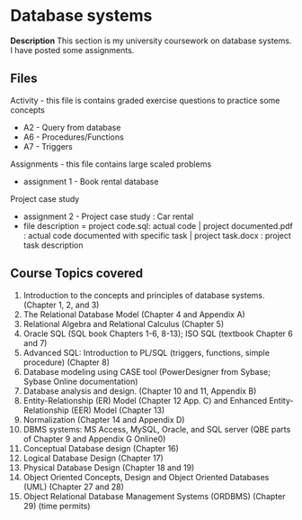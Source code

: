 # Database systems
**Description**
This section is my university coursework on database systems.
I have posted some assignments.

## Files 
Activity - this file is contains graded exercise questions to practice some concepts
- A2 - Query from database
- A6 - Procedures/Functions
- A7 - Triggers

Assignments - this file contains large scaled problems
- assignment 1 - Book rental database 

Project case study
- assignment 2 - Project case study : Car rental 
- file description = project code.sql: actual code | project documented.pdf : actual code documented with specific task | project task.docx : project task description

## Course Topics covered
1.	Introduction to the concepts and principles of database systems.  (Chapter 1, 2, and 3)
2.	The Relational Database Model (Chapter 4 and Appendix A)
3.	Relational Algebra and Relational Calculus (Chapter 5)
4.	Oracle SQL (SQL book Chapters 1-6, 8-13); ISO SQL  (textbook Chapter 6 and 7)
5.	Advanced SQL: Introduction to PL/SQL (triggers, functions, simple procedure)  (Chapter 8)
6.	Database modeling using CASE tool (PowerDesigner from Sybase; Sybase Online documentation) 
7.	Database analysis and design.  (Chapter 10 and 11, Appendix B)
8.	Entity-Relationship (ER) Model (Chapter 12 App. C) and Enhanced Entity-Relationship (EER) Model (Chapter 13)
9.	Normalization (Chapter 14 and Appendix D)  
10.	DBMS systems: MS Access, MySQL, Oracle, and SQL server (QBE parts of Chapter 9 and Appendix G Online0)
11.	Conceptual Database design (Chapter 16)
12.	Logical Database Design (Chapter 17)
13.	Physical Database Design (Chapter 18 and 19)
14.	Object Oriented Concepts, Design and Object Oriented Databases (UML) (Chapter 27 and 28)
15.	Object Relational Database Management Systems (ORDBMS) (Chapter 29) (time permits)

